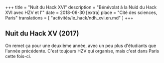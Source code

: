 +++
title = "Nuit du Hack XVI"
description = "Bénévolat à la Nuid du Hack XVI avec HZV et l'"
date = 2018-06-30
[extra]
place = "Cité des sciences, Paris"
translations = [
    "activités/le_hack/ndh_xvi.en.md"
]
+++

## Nuit du Hack XV (2017)

On remet ça pour une deuxième année, avec un peu plus d'étudiants que l'année
précédente. C'est toujours HZV qui organise, mais c'est dans Paris cette
fois-ci.

